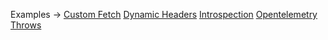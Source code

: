 <p class="ExampleLinks">Examples <span class="ExampleLinksTitleSeparator">-></span> <a href="../../examples/transport-http/custom-fetch">Custom Fetch</a> <span class="ExampleLinksSeparator"></span> <a href="../../examples/transport-http/dynamic-headers">Dynamic Headers</a> <span class="ExampleLinksSeparator"></span> <a href="../../examples/extension/introspection">Introspection</a> <span class="ExampleLinksSeparator"></span> <a href="../../examples/extension/opentelemetry">Opentelemetry</a> <span class="ExampleLinksSeparator"></span> <a href="../../examples/extension/throws">Throws</a></p>
